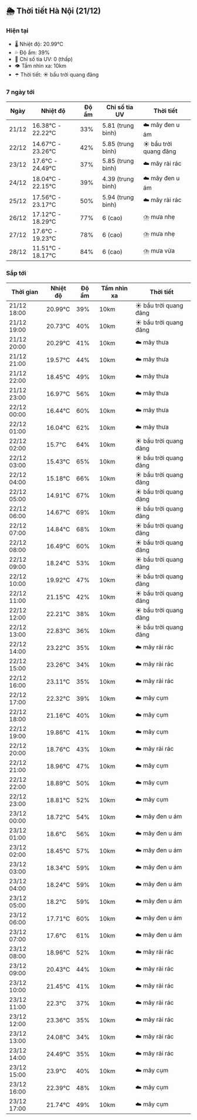 ## 🌦️ Thời tiết Hà Nội (21/12)

### Hiện tại

- 🌡️ Nhiệt độ: 20.99℃
- 💦 Độ ẩm: 39%
- 🌟 Chỉ số tia UV: 0 (thấp)
- 👁️ Tầm nhìn xa: 10km
- ☂️ Thời tiết: ☀️ bầu trời quang đãng

### 7 ngày tới

| Ngày | Nhiệt độ | Độ ẩm | Chỉ số tia UV | Thời tiết |
| --- | --- | --- | --- | --- |
| 21/12 | 16.38℃ - 22.22℃ | 33% | 5.81 (trung bình) | ☁️ mây đen u ám |
| 22/12 | 14.67℃ - 23.26℃ | 42% | 5.85 (trung bình) | ☀️ bầu trời quang đãng |
| 23/12 | 17.6℃ - 24.49℃ | 37% | 5.85 (trung bình) | ☁️ mây rải rác |
| 24/12 | 18.04℃ - 22.15℃ | 39% | 4.39 (trung bình) | ☁️ mây đen u ám |
| 25/12 | 17.56℃ - 23.17℃ | 50% | 5.94 (trung bình) | ☁️ mây rải rác |
| 26/12 | 17.12℃ - 18.29℃ | 77% | 6 (cao) | ⛈️ mưa nhẹ |
| 27/12 | 17.6℃ - 19.23℃ | 78% | 6 (cao) | ⛈️ mưa nhẹ |
| 28/12 | 11.51℃ - 18.17℃ | 84% | 6 (cao) | ⛈️ mưa vừa |

### Sắp tới

| Thời gian | Nhiệt độ | Độ ẩm | Tầm nhìn xa | Thời tiết |
| --- | --- | --- | --- | --- |
| 21/12 18:00 | 20.99℃ | 39% | 10km | ☀️ bầu trời quang đãng |
| 21/12 19:00 | 20.73℃ | 40% | 10km | ☀️ bầu trời quang đãng |
| 21/12 20:00 | 20.29℃ | 41% | 10km | ☁️ mây thưa |
| 21/12 21:00 | 19.57℃ | 44% | 10km | ☁️ mây thưa |
| 21/12 22:00 | 18.45℃ | 49% | 10km | ☁️ mây thưa |
| 21/12 23:00 | 16.97℃ | 56% | 10km | ☁️ mây thưa |
| 22/12 00:00 | 16.44℃ | 60% | 10km | ☁️ mây thưa |
| 22/12 01:00 | 16.04℃ | 62% | 10km | ☁️ mây thưa |
| 22/12 02:00 | 15.7℃ | 64% | 10km | ☀️ bầu trời quang đãng |
| 22/12 03:00 | 15.43℃ | 65% | 10km | ☀️ bầu trời quang đãng |
| 22/12 04:00 | 15.18℃ | 66% | 10km | ☀️ bầu trời quang đãng |
| 22/12 05:00 | 14.91℃ | 67% | 10km | ☀️ bầu trời quang đãng |
| 22/12 06:00 | 14.67℃ | 69% | 10km | ☀️ bầu trời quang đãng |
| 22/12 07:00 | 14.84℃ | 68% | 10km | ☀️ bầu trời quang đãng |
| 22/12 08:00 | 16.49℃ | 60% | 10km | ☀️ bầu trời quang đãng |
| 22/12 09:00 | 18.24℃ | 53% | 10km | ☀️ bầu trời quang đãng |
| 22/12 10:00 | 19.92℃ | 47% | 10km | ☀️ bầu trời quang đãng |
| 22/12 11:00 | 21.15℃ | 42% | 10km | ☀️ bầu trời quang đãng |
| 22/12 12:00 | 22.21℃ | 38% | 10km | ☀️ bầu trời quang đãng |
| 22/12 13:00 | 22.83℃ | 36% | 10km | ☀️ bầu trời quang đãng |
| 22/12 14:00 | 23.22℃ | 35% | 10km | ☁️ mây rải rác |
| 22/12 15:00 | 23.26℃ | 34% | 10km | ☁️ mây rải rác |
| 22/12 16:00 | 23.11℃ | 35% | 10km | ☁️ mây rải rác |
| 22/12 17:00 | 22.32℃ | 39% | 10km | ☁️ mây cụm |
| 22/12 18:00 | 21.16℃ | 40% | 10km | ☁️ mây cụm |
| 22/12 19:00 | 19.86℃ | 41% | 10km | ☁️ mây cụm |
| 22/12 20:00 | 18.76℃ | 43% | 10km | ☁️ mây rải rác |
| 22/12 21:00 | 18.96℃ | 47% | 10km | ☁️ mây cụm |
| 22/12 22:00 | 18.89℃ | 50% | 10km | ☁️ mây cụm |
| 22/12 23:00 | 18.81℃ | 52% | 10km | ☁️ mây cụm |
| 23/12 00:00 | 18.72℃ | 54% | 10km | ☁️ mây đen u ám |
| 23/12 01:00 | 18.6℃ | 56% | 10km | ☁️ mây đen u ám |
| 23/12 02:00 | 18.45℃ | 57% | 10km | ☁️ mây đen u ám |
| 23/12 03:00 | 18.34℃ | 59% | 10km | ☁️ mây đen u ám |
| 23/12 04:00 | 18.24℃ | 59% | 10km | ☁️ mây đen u ám |
| 23/12 05:00 | 18.2℃ | 59% | 10km | ☁️ mây đen u ám |
| 23/12 06:00 | 17.71℃ | 60% | 10km | ☁️ mây đen u ám |
| 23/12 07:00 | 17.6℃ | 61% | 10km | ☁️ mây đen u ám |
| 23/12 08:00 | 18.96℃ | 52% | 10km | ☁️ mây rải rác |
| 23/12 09:00 | 20.43℃ | 44% | 10km | ☁️ mây rải rác |
| 23/12 10:00 | 21.45℃ | 41% | 10km | ☁️ mây rải rác |
| 23/12 11:00 | 22.3℃ | 37% | 10km | ☁️ mây rải rác |
| 23/12 12:00 | 23.36℃ | 35% | 10km | ☁️ mây rải rác |
| 23/12 13:00 | 24.08℃ | 34% | 10km | ☁️ mây rải rác |
| 23/12 14:00 | 24.49℃ | 35% | 10km | ☁️ mây rải rác |
| 23/12 15:00 | 23.9℃ | 40% | 10km | ☁️ mây cụm |
| 23/12 16:00 | 22.39℃ | 48% | 10km | ☁️ mây cụm |
| 23/12 17:00 | 21.74℃ | 49% | 10km | ☁️ mây cụm |
